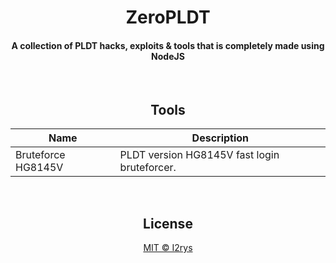 <div align="center">
    <h1>ZeroPLDT</h1>
    <h4>A collection of PLDT hacks, exploits & tools that is completely made using NodeJS</h4>
<br>
    
## Tools
| Name | Description |
| ---- | ----------- |
| Bruteforce HG8145V | PLDT version HG8145V fast login bruteforcer. |

<br> 
    
## License
<a href="https://github.com/I2rys/ZeroPLDT/blob/main/LICENSE"> MIT © I2rys </a>

</div>